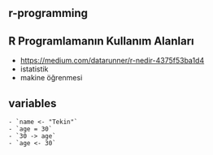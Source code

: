 ## r-programming

## R Programlamanın Kullanım Alanları
- https://medium.com/datarunner/r-nedir-4375f53ba1d4
- istatistik
- makine öğrenmesi

## variables
    - `name <- "Tekin"`
    - `age = 30`
    - `30 -> age`
    - `age <- 30`